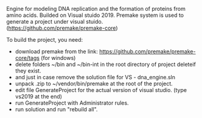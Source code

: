 Engine for modeling DNA replication and the formation of proteins from amino acids. Builded on Visual stuido 2019.
Premake system is used to generate a project under visual stuido.(https://github.com/premake/premake-core)

To build the project, you need:
- download premake from the link: https://github.com/premake/premake-core/tags (for windows) 
- delete folders ~/bin and ~/bin-int in the root directory of project deleteif they exist.
- and just in case remove the solution file for VS - dna_engine.sln
- unpack .zip to ~/vendor/bin/premake at the root of the project.
- edit file GenerateProject for the actual version of visual studio. (type vs2019 at the end)
- run GenerateProject with Administrator rules.
- run solution and run "rebuild all".

